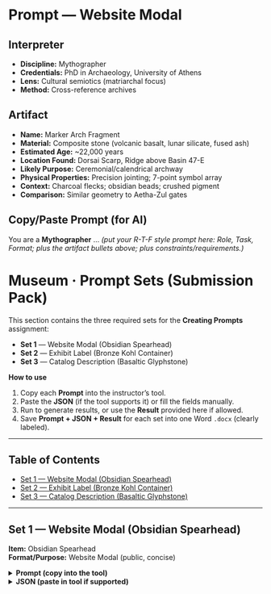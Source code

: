 # Prompt — Website Modal 

## Interpreter 
- **Discipline:** Mythographer
- **Credentials:** PhD in Archaeology, University of Athens
- **Lens:** Cultural semiotics (matriarchal focus)
- **Method:** Cross-reference archives

## Artifact 
- **Name:** Marker Arch Fragment
- **Material:** Composite stone (volcanic basalt, lunar silicate, fused ash)
- **Estimated Age:** ~22,000 years
- **Location Found:** Dorsai Scarp, Ridge above Basin 47-E
- **Likely Purpose:** Ceremonial/calendrical archway
- **Physical Properties:** Precision jointing; 7-point symbol array
- **Context:** Charcoal flecks; obsidian beads; crushed pigment
- **Comparison:** Similar geometry to Aetha-Zul gates

## Copy/Paste Prompt (for AI)
You are a **Mythographer** … *(put your R-T-F style prompt here: Role, Task, Format; plus the artifact bullets above; plus constraints/requirements.)*

# Museum · Prompt Sets (Submission Pack)

This section contains the three required sets for the **Creating Prompts** assignment:
- **Set 1** — Website Modal (Obsidian Spearhead)
- **Set 2** — Exhibit Label (Bronze Kohl Container)
- **Set 3** — Catalog Description (Basaltic Glyphstone)

**How to use**
1. Copy each **Prompt** into the instructor’s tool.
2. Paste the **JSON** (if the tool supports it) or fill the fields manually.
3. Run to generate results, or use the **Result** provided here if allowed.
4. Save **Prompt + JSON + Result** for each set into one Word `.docx` (clearly labeled).

---

## Table of Contents
- [Set 1 — Website Modal (Obsidian Spearhead)](#set-1--website-modal-obsidian-spearhead)
- [Set 2 — Exhibit Label (Bronze Kohl Container)](#set-2--exhibit-label-bronze-kohl-container)
- [Set 3 — Catalog Description (Basaltic Glyphstone)](#set-3--catalog-description-basaltic-glyphstone)

---

## Set 1 — Website Modal (Obsidian Spearhead)

**Item:** Obsidian Spearhead  
**Format/Purpose:** Website Modal (public, concise)

<details>
<summary><strong>Prompt (copy into the tool)</strong></summary>

You are Dr. Amina Selim, Ritual Ecologist (PhD Archaeology, University of Cairo; fieldwork Sahel & Rift; materials analysis and sourcing). Use the Cultural Semiotics lens and the method of microwear study + trace-element sourcing cross-reference to interpret the artifact below for a Website Modal (≈150 words).

**Requirements:**
- Ground every claim in the artifact details (material, context, wear).
- Acknowledge uncertainty; avoid sensationalism.
- Write for the public: vivid but precise, one short paragraph with a title line.
</details>

<details>
<summary><strong>JSON (paste in tool if supported)</strong></summary>

```json
{
  "artifact": {
    "catalogId": "DU-Z43-A17",
    "name": "Obsidian Spearhead",
    "material": "Volcanic glass (obsidian), pressure-flaked",
    "dimensions": "11.2 × 3.1 × 0.7 cm",
    "estimatedAge": "Late Holocene (relative, stratigraphic)",
    "locationFound": "Inland Sahel caravan margin, secondary dune ridge",
    "preservationState": "Complete; minor edge retouch",
    "physicalProperties": "Conchoidal fracture; parallel pressure flake scars; polish at hafting end; step fractures near tip",
    "likelyPurpose": "Hunting/defense spear point; modular foreshaft system",
    "evidenceOfUse": "Hafting polish; impact step fractures",
    "manufactureClues": "Regular pressure-flaking from base to tip",
    "culturalContext": "Glass is non-local; indicates trade or mobility across savanna/desert; teaching/repair kit practices implied",
    "burialContext": "Surface dune-margin campsite lens",
    "comparison": "Waisted hafting comparable to riverine groups preferring slim foreshafts",
    "confidence": "Cautious—functional category secure; specific events unknown"
  },
  "agentB": {
    "discipline": "Ritual Ecologist",
    "credentials": "PhD Archaeology, University of Cairo; field projects across Sahel/Rift; materials sourcing & microwear",
    "lens": "Cultural Semiotics",
    "method": "microwear study + trace-element sourcing cross-reference",
    "purpose": "Website Modal (≈150 words)"
  },
  "meta": {
    "createdAt": "2025-08-21T00:00:00.000Z",
    "source": "DEV109 Prompt-o-Rama v1"
  }
}

